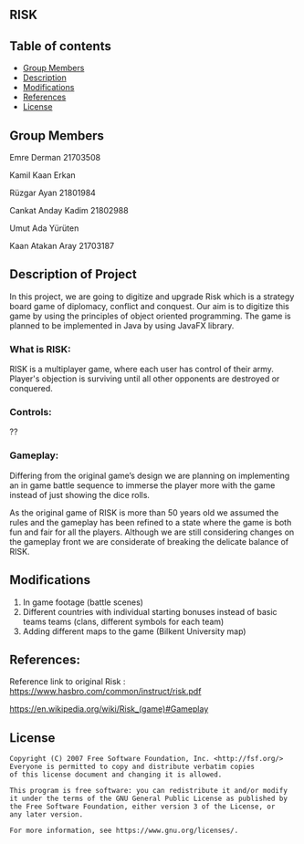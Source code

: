 ## RISK

## Table of contents
* [Group Members](#group-members)
* [Description](#description-of-project)
* [Modifications](#modifications)
* [References](#references)
* [License](#license)

## Group Members
Emre Derman		      21703508

Kamil Kaan Erkan		

Rüzgar Ayan			    21801984	

Cankat Anday Kadim	21802988

Umut Ada Yürüten		

Kaan Atakan Aray   	21703187

## Description of Project
In this project, we are going to digitize and upgrade Risk which is a strategy board game of diplomacy, conflict and conquest.
Our aim is to digitize this game by using the principles of object oriented programming.
The game is planned to be implemented in Java by using JavaFX library.

### What is RISK:
RISK is a multiplayer game, where each user has control of their army. Player's objection is surviving until all other opponents are destroyed or conquered. 

### Controls:
??

### Gameplay:
  Differing from the original game’s design we are planning on implementing an in game battle sequence to immerse the player more with the game instead of just showing the dice rolls.

  As the original game of RISK is more than 50 years old we assumed the rules and the gameplay has been refined to a state where the game is both fun and fair for all the players. Although we are still considering changes on the gameplay front we are considerate of breaking the delicate balance of RISK.
 
## Modifications
1. In game footage (battle scenes)
2. Different countries with individual starting bonuses instead of basic teams teams (clans, different symbols for each team)
3. Adding different maps to the game (Bilkent University map)

## References:
Reference link to original Risk :  
https://www.hasbro.com/common/instruct/risk.pdf
 
https://en.wikipedia.org/wiki/Risk_(game)#Gameplay



## License
    Copyright (C) 2007 Free Software Foundation, Inc. <http://fsf.org/>
    Everyone is permitted to copy and distribute verbatim copies
    of this license document and changing it is allowed.

    This program is free software: you can redistribute it and/or modify
    it under the terms of the GNU General Public License as published by
    the Free Software Foundation, either version 3 of the License, or
    any later version.

    For more information, see https://www.gnu.org/licenses/.
